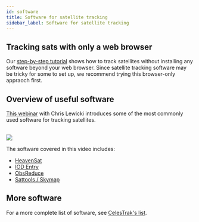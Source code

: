```yaml
---
id: software
title: Software for satellite tracking
sidebar_label: Software for satellite tracking
---
```


<div class="header--tutorial" style="background-image: url('/img/learning_hub-illustrations-covers-200415-1434-09.jpg');"></div>

## Tracking sats with only a web browser
Our [step-by-step tutorial](browser-tools) shows how to track satellites without installing any software beyond your web browser. Since satellite tracking software may be tricky for some to set up, we recommend trying this browser-only appraoch first.

## Overview of useful software

[This webinar](https://consensys.zoom.us/recording/play/JV8ohcQkoHlFpMrYH_mM7DWzIO99zDIvxbiE6XwP5q6JmeGiXURidwredMv7NHGO?continueMode=true) with Chris Lewicki introduces some of the most commonly used software for tracking satellites.

<br />
<a href="https://consensys.zoom.us/recording/play/JV8ohcQkoHlFpMrYH_mM7DWzIO99zDIvxbiE6XwP5q6JmeGiXURidwredMv7NHGO?continueMode=true">
    <img src="/img/software-webinar-screenshot.jpg">
</a>

The software covered in this video includes:
- [HeavenSat](http://www.sat.belastro.net/heavensat.ru/english/index.html)
- [IOD Entry](https://langbrom.home.xs4all.nl/software.html)
- [ObsReduce](http://www.satobs.org/programs/ObsReduce/ObsReduce.html)
- [Sattools / Skymap](https://github.com/cbassa/sattools)

## More software
For a more complete list of software, see [CelesTrak's list](https://www.celestrak.com/software/satellite/sat-trak.php).


